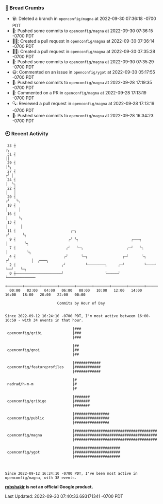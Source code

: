 ### 🍞 Bread Crumbs

 * 🗑: Deleted a branch in `openconfig/magna` at 2022-09-30 07:36:18 -0700 PDT
 * 🚢: Pushed some commits to `openconfig/magna` at 2022-09-30 07:36:15 -0700 PDT
 * ✍🏼: Created a pull request in `openconfig/magna` at 2022-09-30 07:36:14 -0700 PDT
 * ✍🏼: Created a pull request in `openconfig/magna` at 2022-09-30 07:35:28 -0700 PDT
 * 🚢: Pushed some commits to `openconfig/magna` at 2022-09-30 07:35:29 -0700 PDT
 * 😃: Commented on an issue in `openconfig/ygot` at 2022-09-30 05:17:55 -0700 PDT
 * 🚢: Pushed some commits to `openconfig/magna` at 2022-09-28 17:19:35 -0700 PDT
 * 💬: Commented on a PR in  `openconfig/magna` at 2022-09-28 17:13:19 -0700 PDT
 * 🔍: Reviewed a pull request in  `openconfig/magna` at 2022-09-28 17:13:19 -0700 PDT
 * 🚢: Pushed some commits to `openconfig/magna` at 2022-09-28 16:34:23 -0700 PDT

### 🕘 Recent Activity
```
 33 ┼                                                                    ╭╮
 31 ┤                                                                    ││
 29 ┤                                                                    │╰╮
 27 ┤                                                                   ╭╯ │
 24 ┤                                                                   │  ╰╮
 22 ┤                                                                   │   │
 20 ┤                                                                  ╭╯   ╰╮
 18 ┤                                                                  │     │
 16 ┤                                                                  │     ╰╮
 13 ┤                                                                  │      │
 11 ┤                         ╭─╮                                     ╭╯      ╰╮
  9 ┤                        ╭╯ ╰╮                        ╭───╮       │        ╰╮
  7 ┤                       ╭╯   ╰─╮                    ╭─╯   ╰╮      │         ╰╮
  4 ┤                      ╭╯      ╰─╮                ╭─╯      ╰╮    ╭╯          │  ╭───╮
  2 ┤                     ╭╯         ╰────────╮     ╭─╯         ╰────╯           ╰──╯   ╰─╮
  0 ┼─────────────────────╯                   ╰─────╯                                     ╰─────────────
    +───────+───────+───────+───────+───────+───────+───────+───────+───────+───────+───────+───────+────
  00:00   02:00   04:00   06:00   08:00   10:00   12:00   14:00   16:00   18:00   20:00   22:00   00:00   

						Commits by Hour of Day


Since 2022-09-12 16:24:10 -0700 PDT, I'm most active between 16:00-16:59 - with 34 events in that hour.

```



```
                               |###
 openconfig/gribi              |###
                               |###

                               |##
 openconfig/gnoi               |##
                               |##

                               |############
 openconfig/featureprofiles    |############
                               |############

                               |#
 nadrad/h-m-m                  |#
                               |#

                               |#######
 openconfig/gribigo            |#######
                               |#######

                               |################
 openconfig/public             |################
                               |################

                               |######################################
 openconfig/magna              |######################################
                               |######################################

                               |#####################
 openconfig/ygot               |#####################
                               |#####################



Since 2022-09-12 16:24:10 -0700 PDT, I've been most active in openconfig/magna, with 38 events.

```
**[robshakir](mailto:robjs@google.com) is not an official Google product.**  


Last Updated: 2022-09-30 07:40:33.693171341 -0700 PDT
